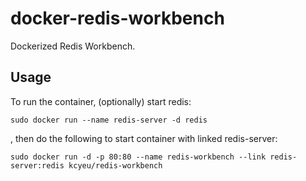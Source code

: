 # docker-redis-workbench

Dockerized Redis Workbench.

## Usage

To run the container, (optionally) start redis:

```
sudo docker run --name redis-server -d redis
```

, then do the following to start container with linked redis-server:

```
sudo docker run -d -p 80:80 --name redis-workbench --link redis-server:redis kcyeu/redis-workbench
```

